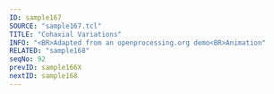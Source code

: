 ```yaml
---
ID: sample167
SOURCE: "sample167.tcl"
TITLE: "Cohaxial Variations"
INFO: "<BR>Adapted from an openprocessing.org demo<BR>Animation"
RELATED: "sample168"
seqNo: 92
prevID: sample166X
nextID: sample168
---
```

